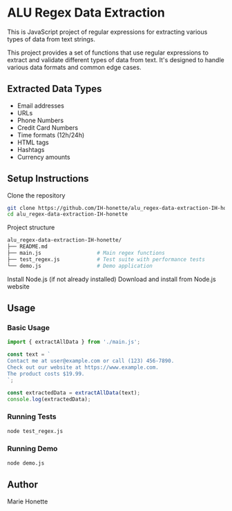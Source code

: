 # ALU Regex Data Extraction
This is JavaScript project of regular expressions for extracting various types of data from text strings.

This project provides a set of functions that use regular expressions to extract and validate different types of data from text. It's designed to handle various data formats and common edge cases.


## Extracted Data Types
- Email addresses
- URLs
- Phone Numbers
- Credit Card Numbers
- Time formats (12h/24h)
- HTML tags
- Hashtags
- Currency amounts

## Setup Instructions

Clone the repository
```bash
git clone https://github.com/IH-honette/alu_regex-data-extraction-IH-honette.git
cd alu_regex-data-extraction-IH-honette
```

Project structure 
```bash 
alu_regex-data-extraction-IH-honette/
├── README.md
├── main.js                  # Main regex functions
├── test_regex.js            # Test suite with performance tests
└── demo.js                  # Demo application
```

Install Node.js (if not already installed)
Download and install from Node.js website

## Usage

### Basic Usage
```javascript
import { extractAllData } from './main.js';

const text = `
Contact me at user@example.com or call (123) 456-7890.
Check out our website at https://www.example.com.
The product costs $19.99.
`;

const extractedData = extractAllData(text);
console.log(extractedData);
```

### Running Tests
```bash
node test_regex.js
```

### Running Demo
```bash
node demo.js
```

## Author
Marie Honette